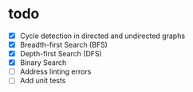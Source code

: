 # todo

- [x] Cycle detection in directed and undirected graphs
- [x] Breadth-first Search (BFS)
- [x] Depth-first Search (DFS)
- [x] Binary Search
- [ ] Address linting errors
- [ ] Add unit tests
